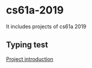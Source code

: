 # cs61a-2019
It includes projects of cs61a 2019

## Typing test
[Project introduction](https://cs61a.org/proj/typing_test/)

